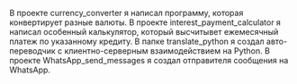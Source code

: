 В проекте currency_converter я написал программу, которая конвертирует разные валюты.
В проекте interest_payment_calculator я написал особенный калькулятор, который высчитывет ежемесячный платеж по указанному кредиту.
В папке translate_python я создал авто-переводчик с клиентно-серверным взаимодействием на Python.
В проекте WhatsApp_send_messages я создал отправителя сообщения на WhatsApp.
